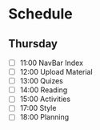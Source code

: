 # Schedule

## Thursday

- [ ] 11:00 NavBar Index
- [ ] 12:00 Upload Material
- [ ] 13:00 Quizes
- [ ] 14:00 Reading
- [ ] 15:00 Activities
- [ ] 17:00 Style
- [ ] 18:00 Planning
